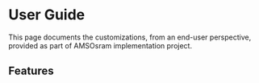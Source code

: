 # User Guide

This page documents the customizations, from an end-user perspective, provided as part of AMSOsram implementation project.


## Features




